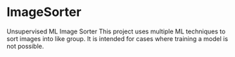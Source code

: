 # ImageSorter
Unsupervised ML Image Sorter
This project uses multiple ML techniques to sort images into like group. It is intended for cases where training a model is not possible.
